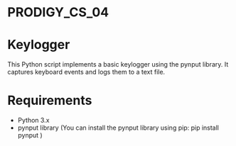 # PRODIGY_CS_04
# Keylogger
This Python script implements a basic keylogger using the pynput library. It captures keyboard events and logs them to a text file.

# Requirements
+ Python 3.x
+ pynput library
(You can install the pynput library using pip:
pip install pynput )

